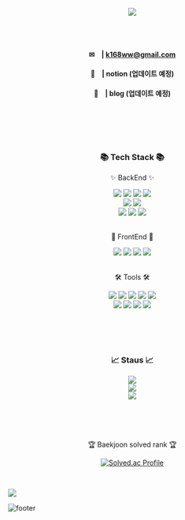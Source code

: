 <p align='center'>
    <img src="https://capsule-render.vercel.app/api?type=waving&color=auto&height=300&section=header&text=sunwoo%20GitHub&fontSize=90&animation=fadeIn&fontAlignY=38&descAlignY=51&descAlign=62"/>
</p>

<br />
<br /> 

  <div align=center>  
    
  #### ✉　| k168ww@gmail.com  
  
  #### 💼　| notion (업데이트 예정)　　　
  
  #### 📑　| blog (업데이트 예정)　　　　 　
  
<br />
<br />
<br />
<br />  

<div align=center>
	<h3>📚 Tech Stack 📚</h3>
	<p>✨ BackEnd ✨</p>
</div>
<div align="center">
	<img src="https://img.shields.io/badge/Java-007396?style=flat&logo=Conda-Forge&logoColor=white" />	
	<img src="https://img.shields.io/badge/Spring-6DB33F?style=flat&logo=Spring&logoColor=white" />
  	<img src="https://img.shields.io/badge/springboot-6DB33F?style=flat&logo=springboot&logoColor=white" />
  	<img src="https://img.shields.io/badge/Kotlin-7F52FF?style=flat&logo=Kotlin&logoColor=white" />
  <br>
  	<img src="https://img.shields.io/badge/Mybatis-000000?style=flat&logo=Fluentd&logoColor=white" />
  	<img src="https://img.shields.io/badge/MySQL-4479A1?style=flat&logo=MySQL&logoColor=white" />
  <br>
  	<img src="https://img.shields.io/badge/Docker-%230db7ed.svg?style=flat&logo=docker&logoColor=white" /> 
  	<img src="https://img.shields.io/badge/Linux-FCC624?style=flat&logo=Linux&logoColor=white" />
  	<img src="https://img.shields.io/badge/Python-3776AB?style=flat&logo=python&logoColor=white" />  
</div>

<br>

<div align=center>
  <p>🎀 FrontEnd 🎀</p>
	<img src="https://img.shields.io/badge/HTML5-E34F26?style=flat&logo=HTML5&logoColor=white" />
	<img src="https://img.shields.io/badge/CSS3-1572B6?style=flat&logo=CSS3&logoColor=white" />
	<img src="https://img.shields.io/badge/JavaScript-F7DF1E?style=flat&logo=JavaScript&logoColor=white" />
  	<img src="https://img.shields.io/badge/react-61DAFB?style=flat&logo=react&logoColor=white" /> 
</div>

<br>

<div align=center>
	<p>🛠 Tools 🛠</p>
</div>
<div align=center>
	<img src="https://img.shields.io/badge/IntelliJ%20IDEAE-000000?style=flat&logo=EclipseIDE&logoColor=white" />
	<img src="https://img.shields.io/badge/Visual%20Studio%20Code-007ACC?style=flat&logo=VisualStudioCode&logoColor=white" />
	<img src="https://img.shields.io/badge/Android Studio-3DDC84?style=flat&logo=Android Studio&logoColor=white"/>
	<img src="https://img.shields.io/badge/PyCharm-000000?style=flat&logo=PyCharm&logoColor=white"/>
 	<img src="https://img.shields.io/badge/Google Colab-F9AB00?style=flat&logo=Google Colab&logoColor=white" />
<br>
	<img src="https://img.shields.io/badge/Tomcat-F8DC75?style=flat&logo=ApacheTomcat&logoColor=white" />
	<img src="https://img.shields.io/badge/AWS-232F3E?style=flat&logo=AmazonAWS&logoColor=white" />
	<img src="https://img.shields.io/badge/git-F05032?style=flat&logo=git&logoColor=white"/>
  	<img src="https://img.shields.io/badge/GitHub-181717?style=flat&logo=GitHub&logoColor=white" />
		
</div>

<br>
<br>
<br>
<br>

<div align=center>
	<h3>📈 Staus 📈</h3>
</div>

<div align=center>
	<img src="https://github-readme-stats.vercel.app/api/top-langs/?username=k168ww&layout=compact">
	<br>
	<img src="https://github-readme-stats.vercel.app/api?username=k168ww&show_icons=true">
	<br>
	<img src="https://github-contributor-stats.vercel.app/api?username=k168ww">
	<br>
</div>

<br>
<br>
<br>
<br>

<p>🏆 Baekjoon solved rank 🏆</p>
	
[![Solved.ac Profile](http://mazassumnida.wtf/api/v2/generate_badge?boj=ssw1210)](https://solved.ac/ssw1210)
</div>
<br>

![](./profile-3d-contrib/profile-season-animate.svg)

![footer](https://capsule-render.vercel.app/api?type=slice&color=auto&height=100&section=footer)

